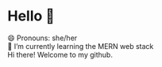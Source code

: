<!-- ![alt_text](https://raw.githubusercontent.com/meescool/meescool/main/images/githubIntro.svg) -->
<h1> Hello 👋</h1>
😄 Pronouns: she/her <br>
🌱 I’m currently learning the MERN web stack<br>
Hi there! Welcome to my github. 
<!--
**meescool/meescool** is a ✨ _special_ ✨ repository because its `README.md` (this file) appears on your GitHub profile.

Here are some ideas to get you started:

- 🔭 I’m currently working on ...
- 🌱 I’m currently learning ...
- 👯 I’m looking to collaborate on ...
- 🤔 I’m looking for help with ...
- 💬 Ask me about ...
- 📫 How to reach me: ...
- 😄 Pronouns: ...
- ⚡ Fun fact: ...
-->
